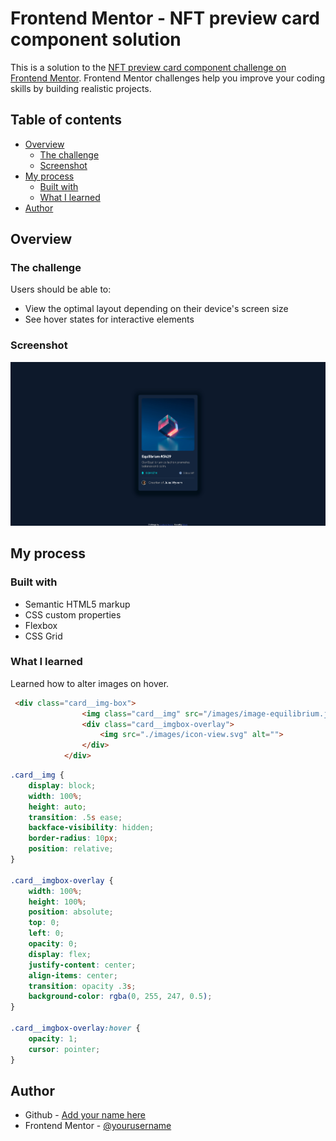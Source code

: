 # Frontend Mentor - NFT preview card component solution

This is a solution to the [NFT preview card component challenge on Frontend Mentor](https://www.frontendmentor.io/challenges/nft-preview-card-component-SbdUL_w0U). Frontend Mentor challenges help you improve your coding skills by building realistic projects. 

## Table of contents

- [Overview](#overview)
  - [The challenge](#the-challenge)
  - [Screenshot](#screenshot) 
- [My process](#my-process)
  - [Built with](#built-with)
  - [What I learned](#what-i-learned)
- [Author](#author)




## Overview

### The challenge

Users should be able to:

- View the optimal layout depending on their device's screen size
- See hover states for interactive elements

### Screenshot

![](./screenshot.jpg)
 
## My process

### Built with

- Semantic HTML5 markup
- CSS custom properties
- Flexbox
- CSS Grid

### What I learned

Learned how to alter images on hover.
```html
 <div class="card__img-box">
                <img class="card__img" src="/images/image-equilibrium.jpg" alt="">
                <div class="card__imgbox-overlay">
                    <img src="./images/icon-view.svg" alt="">
                </div>
            </div>
```
```css
.card__img {
    display: block;
    width: 100%;
    height: auto;
    transition: .5s ease;
    backface-visibility: hidden;
    border-radius: 10px;
    position: relative;
}

.card__imgbox-overlay {
    width: 100%;
    height: 100%;
    position: absolute;
    top: 0;
    left: 0;
    opacity: 0;
    display: flex;
    justify-content: center;
    align-items: center;
    transition: opacity .3s;
    background-color: rgba(0, 255, 247, 0.5);
}

.card__imgbox-overlay:hover {
    opacity: 1;
    cursor: pointer;
}
```


## Author

- Github - [Add your name here](https://github.com/StrigZ)
- Frontend Mentor - [@yourusername](https://www.frontendmentor.io/profile/StrigZ) 